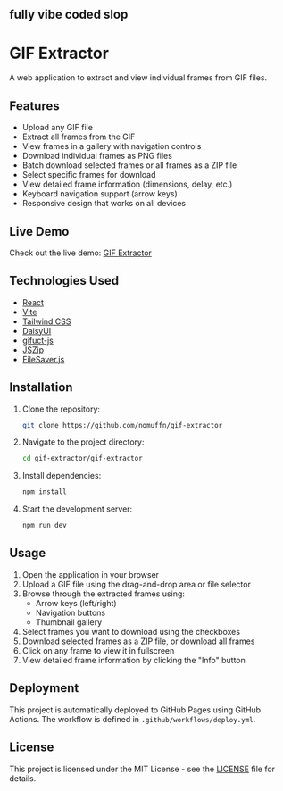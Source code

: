 ## fully vibe coded slop

# GIF Extractor

A web application to extract and view individual frames from GIF files.

## Features

- Upload any GIF file
- Extract all frames from the GIF
- View frames in a gallery with navigation controls
- Download individual frames as PNG files
- Batch download selected frames or all frames as a ZIP file
- Select specific frames for download
- View detailed frame information (dimensions, delay, etc.)
- Keyboard navigation support (arrow keys)
- Responsive design that works on all devices

## Live Demo

Check out the live demo: [GIF Extractor](https://nomuffn.github.io/gif-extractor/)

## Technologies Used

- [React](https://reactjs.org/)
- [Vite](https://vitejs.dev/)
- [Tailwind CSS](https://tailwindcss.com/)
- [DaisyUI](https://daisyui.com/)
- [gifuct-js](https://github.com/matt-way/gifuct-js)
- [JSZip](https://stuk.github.io/jszip/)
- [FileSaver.js](https://github.com/eligrey/FileSaver.js/)

## Installation

1. Clone the repository:

   ```bash
   git clone https://github.com/nomuffn/gif-extractor
   ```

2. Navigate to the project directory:

   ```bash
   cd gif-extractor/gif-extractor
   ```

3. Install dependencies:

   ```bash
   npm install
   ```

4. Start the development server:
   ```bash
   npm run dev
   ```

## Usage

1. Open the application in your browser
2. Upload a GIF file using the drag-and-drop area or file selector
3. Browse through the extracted frames using:
   - Arrow keys (left/right)
   - Navigation buttons
   - Thumbnail gallery
4. Select frames you want to download using the checkboxes
5. Download selected frames as a ZIP file, or download all frames
6. Click on any frame to view it in fullscreen
7. View detailed frame information by clicking the "Info" button

## Deployment

This project is automatically deployed to GitHub Pages using GitHub Actions.
The workflow is defined in `.github/workflows/deploy.yml`.

## License

This project is licensed under the MIT License - see the [LICENSE](LICENSE) file for details.
